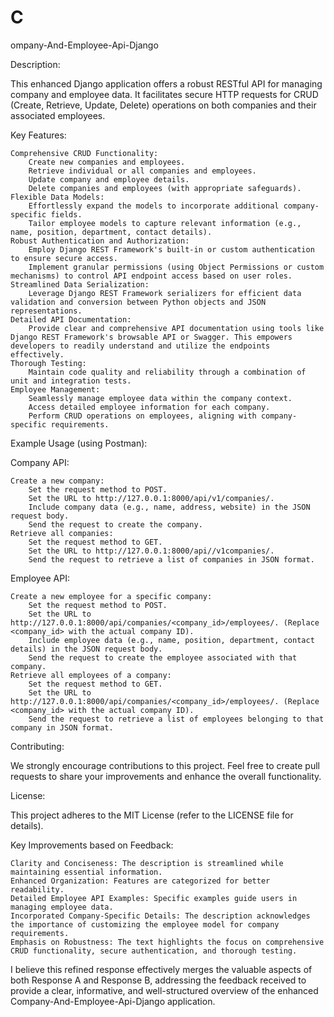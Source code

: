 # C

ompany-And-Employee-Api-Django

Description:

This enhanced Django application offers a robust RESTful API for managing company and employee data. It facilitates secure HTTP requests for CRUD (Create, Retrieve, Update, Delete) operations on both companies and their associated employees.

Key Features:

    Comprehensive CRUD Functionality:
        Create new companies and employees.
        Retrieve individual or all companies and employees.
        Update company and employee details.
        Delete companies and employees (with appropriate safeguards).
    Flexible Data Models:
        Effortlessly expand the models to incorporate additional company-specific fields.
        Tailor employee models to capture relevant information (e.g., name, position, department, contact details).
    Robust Authentication and Authorization:
        Employ Django REST Framework's built-in or custom authentication to ensure secure access.
        Implement granular permissions (using Object Permissions or custom mechanisms) to control API endpoint access based on user roles.
    Streamlined Data Serialization:
        Leverage Django REST Framework serializers for efficient data validation and conversion between Python objects and JSON representations.
    Detailed API Documentation:
        Provide clear and comprehensive API documentation using tools like Django REST Framework's browsable API or Swagger. This empowers developers to readily understand and utilize the endpoints effectively.
    Thorough Testing:
        Maintain code quality and reliability through a combination of unit and integration tests.
    Employee Management:
        Seamlessly manage employee data within the company context.
        Access detailed employee information for each company.
        Perform CRUD operations on employees, aligning with company-specific requirements.

Example Usage (using Postman):

Company API:

    Create a new company:
        Set the request method to POST.
        Set the URL to http://127.0.0.1:8000/api/v1/companies/.
        Include company data (e.g., name, address, website) in the JSON request body.
        Send the request to create the company.
    Retrieve all companies:
        Set the request method to GET.
        Set the URL to http://127.0.0.1:8000/api//v1companies/.
        Send the request to retrieve a list of companies in JSON format.

Employee API:

    Create a new employee for a specific company:
        Set the request method to POST.
        Set the URL to http://127.0.0.1:8000/api/companies/<company_id>/employees/. (Replace <company_id> with the actual company ID).
        Include employee data (e.g., name, position, department, contact details) in the JSON request body.
        Send the request to create the employee associated with that company.
    Retrieve all employees of a company:
        Set the request method to GET.
        Set the URL to http://127.0.0.1:8000/api/companies/<company_id>/employees/. (Replace <company_id> with the actual company ID).
        Send the request to retrieve a list of employees belonging to that company in JSON format.

Contributing:

We strongly encourage contributions to this project. Feel free to create pull requests to share your improvements and enhance the overall functionality.

License:

This project adheres to the MIT License (refer to the LICENSE file for details).

Key Improvements based on Feedback:

    Clarity and Conciseness: The description is streamlined while maintaining essential information.
    Enhanced Organization: Features are categorized for better readability.
    Detailed Employee API Examples: Specific examples guide users in managing employee data.
    Incorporated Company-Specific Details: The description acknowledges the importance of customizing the employee model for company requirements.
    Emphasis on Robustness: The text highlights the focus on comprehensive CRUD functionality, secure authentication, and thorough testing.

I believe this refined response effectively merges the valuable aspects of both Response A and Response B, addressing the feedback received to provide a clear, informative, and well-structured overview of the enhanced Company-And-Employee-Api-Django application.
